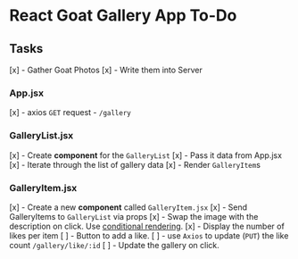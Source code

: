 # React Goat Gallery App To-Do

## Tasks

[x] - Gather Goat Photos
[x] - Write them into Server

### App.jsx

[x] - axios `GET` request - `/gallery`

### GalleryList.jsx

[x] - Create **component** for the `GalleryList`
[x] - Pass it data from App.jsx
[x] - Iterate through the list of gallery data
[x] - Render `GalleryItem`s

### GalleryItem.jsx
[x] - Create a new **component** called `GalleryItem.jsx`
[x] - Send GalleryItems to `GalleryList` via props
[x] - Swap the image with the description on click. Use [conditional rendering](https://reactjs.org/docs/conditional-rendering.html).
[x] - Display the number of likes per item
[ ] - Button to add a like.
  [ ] - use `Axios` to update (`PUT`) the like count `/gallery/like/:id`
  [ ] - Update the gallery on click.